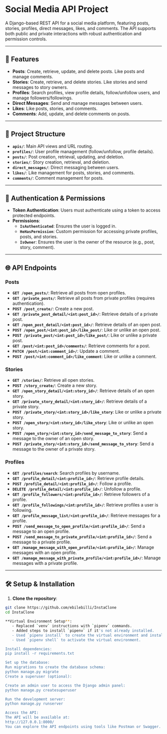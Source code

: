 # Social Media API Project

A Django-based REST API for a social media platform, featuring posts, stories, profiles, direct messages, likes, and comments. The API supports both public and private interactions with robust authentication and permission controls.

---

## 🚀 Features

- **Posts**: Create, retrieve, update, and delete posts. Like posts and manage comments.
- **Stories**: Create, retrieve, and delete stories. Like stories and send messages to story owners.
- **Profiles**: Search profiles, view profile details, follow/unfollow users, and manage followers/followings.
- **Direct Messages**: Send and manage messages between users.
- **Likes**: Like posts, stories, and comments.
- **Comments**: Add, update, and delete comments on posts.

---

## 📂 Project Structure

- **`apis/`**: Main API views and URL routing.
- **`profiles/`**: User profile management (follow/unfollow, profile details).
- **`posts/`**: Post creation, retrieval, updating, and deletion.
- **`stories/`**: Story creation, retrieval, and deletion.
- **`direct_messages/`**: Direct messaging between users.
- **`likes/`**: Like management for posts, stories, and comments.
- **`comments/`**: Comment management for posts.

---

## 🔑 Authentication & Permissions

- **Token Authentication**: Users must authenticate using a token to access protected endpoints.
- **Permissions**:
  - **`IsAuthenticated`**: Ensures the user is logged in.
  - **`HeHasPermission`**: Custom permission for accessing private profiles, posts, and stories.
  - **`IsOwner`**: Ensures the user is the owner of the resource (e.g., post, story, comment).

---

## 🌐 API Endpoints

### Posts
- **`GET /open_posts/`**: Retrieve all posts from open profiles.
- **`GET /private_posts/`**: Retrieve all posts from private profiles (requires authentication).
- **`POST /post_create/`**: Create a new post.
- **`GET /private_post_detail/<int:post_id>/`**: Retrieve details of a private post.
- **`GET /open_post_detail/<int:post_id>/`**: Retrieve details of an open post.
- **`POST /open_post/<int:post_id>/like_post/`**: Like or unlike an open post.
- **`POST /private_post/<int:post_id>/like_post/`**: Like or unlike a private post.
- **`GET /post/<int:post_id>/comments/`**: Retrieve comments for a post.
- **`PATCH /post/<int:comment_id>/`**: Update a comment.
- **`POST /post/<int:comment_id>/like_comment`**: Like or unlike a comment.

### Stories
- **`GET /stories/`**: Retrieve all open stories.
- **`POST /story_create/`**: Create a new story.
- **`GET /open_story_detail/<int:story_id>/`**: Retrieve details of an open story.
- **`GET /private_story_detail/<int:story_id>/`**: Retrieve details of a private story.
- **`POST /private_story/<int:story_id>/like_story`**: Like or unlike a private story.
- **`POST /open_story/<int:story_id>/like_story`**: Like or unlike an open story.
- **`POST /open_story/<int:story_id>/send_message_to_story`**: Send a message to the owner of an open story.
- **`POST /private_story/<int:story_id>/send_message_to_story`**: Send a message to the owner of a private story.

### Profiles
- **`GET /profiles/search`**: Search profiles by username.
- **`GET /profile_detail/<int:profile_id>/`**: Retrieve profile details.
- **`POST /profile_detail/<int:profile_id>/`**: Follow a profile.
- **`DELETE /profile_detail/<int:profile_id>/`**: Unfollow a profile.
- **`GET /profile_followers/<int:profile_id>/`**: Retrieve followers of a profile.
- **`GET /profile_followings/<int:profile_id>/`**: Retrieve profiles a user is following.
- **`GET /profile_message_list/<int:profile_id>/`**: Retrieve messages for a profile.
- **`POST /send_message_to_open_profile/<int:profile_id>/`**: Send a message to an open profile.
- **`POST /send_message_to_private_profile/<int:profile_id>/`**: Send a message to a private profile.
- **`GET /manage_message_with_open_profile/<int:profile_id>/`**: Manage messages with an open profile.
- **`GET /manage_message_with_private_profile/<int:profile_id>/`**: Manage messages with a private profile.

---

## 🛠️ Setup & Installation

1. **Clone the repository**:
```bash
git clone https://github.com/ebilebilli/InstaClone
cd InstaClone

**Virtual Environment Setup**:
   - Replaced `venv` instructions with `pipenv` commands.
   - Added steps to install `pipenv` if it's not already installed.
   - Used `pipenv install` to create the virtual environment and install dependencies.
   - Used `pipenv shell` to activate the virtual environment.

Install dependencies:
pip install -r requirements.txt

Set up the database:
Run migrations to create the database schema:
python manage.py migrate
Create a superuser (optional):

Create an admin user to access the Django admin panel:
python manage.py createsuperuser

Run the development server:
python manage.py runserver

Access the API:
The API will be available at:
http://127.0.0.1:8000/
You can explore the API endpoints using tools like Postman or Swagger.